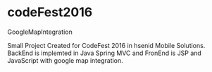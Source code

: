 # codeFest2016
GoogleMapIntegration

Small Project Created for CodeFest 2016 in hsenid Mobile Solutions.
BackEnd is implemted in Java Spring MVC and FronEnd is JSP and JavaScript with google map integration.
